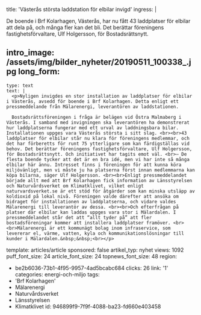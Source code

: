title: 'Västerås största laddstation för elbilar invigd'
ingress: |
  <p>De boende i Brf Kolarhagen, Västerås, har nu fått 43 laddplatser för elbilar att dela på, och många fler kan det bli. Det berättar föreningens fastighetsförvaltare, Ulf Holgersson, för Bostadsrättsnytt.
  </p>
  
intro_image: /assets/img/bilder_nyheter/20190511_100338_.jpg
long_form:
  -
    type: text
    text: |
      <p>Nyligen invigdes en stor installation av laddplatser för elbilar i Västerås, avsedd för boende i Brf Kolarhagen. Detta enligt ett pressmeddelande från Mälarenergi, leverantören av laddstationen.  
      
      Bostadsrättsföreningen i fråga är belägen vid Östra Malmaberg i Västerås. I samband med invigningen ska leverantören ha demonstrerat hur laddplatserna fungerar med ett urval av laddningsbara bilar. Installationen uppges vara Västerås största i sitt slag. <br><br>43 laddplatser för elbilar står nu klara för föreningens medlemmar, och det har förberetts för runt 75 ytterligare som kan färdigställas vid behov. Det berättar föreningens fastighetsförvaltare, Ulf Holgersson, för Bostadsrättsnytt. Och initiativet har tagits emot väl. <br>– De flesta boende tycker att det är en bra idé, men vi har inte så många elbilar här ännu. Intresset finns i föreningen för att kunna köra miljövänligt, men vi måste ju ha platserna först innan medlemmarna kan köpa bilarna, säger Ulf Holgersson. <br><br>Enligt pressmeddelandet började allt med att Brf Kolarhagen fick information av Länsstyrelsen och Naturvårdsverket om Klimatklivet, vilket enligt naturvardsverket.se är ett stöd för åtgärder som kan minska utsläpp av koldioxid på lokal nivå. Föreningen valde därefter att ansöka om bidraget för installationen av laddplatserna, och vidare valdes Mälarenergi till leverantör av dessa. <br><br>Och efterfrågan på platser där elbilar kan laddas uppges vara stor i Mälardalen. I pressmeddelandet står det att “allt tyder på” att fler bostadsföreningar kommer att installera laddplatser framöver. <br><br>Mälarenergi är ett kommunägt bolag inom infraservice, som levererar el, värme, vatten, kyla och kommunikationslösningar till kunder i Mälardalen.&nbsp;&nbsp;<br></p>
      
template: articles/article
sponsored: false
artikel_typ: nyhet
views: 1092
puff_font_size: 24
article_font_size: 24
topnews_font_size: 48
region:
  - be2b6036-73b1-4f95-9957-4ad5bcabc684
clicks: 26
link: '1'
categories: energi-och-miljo
tags:
  - 'Brf Kolarhagen'
  - Mälarenergi
  - Naturvårdsverket
  - Länsstyrelsen
  - Klimatklivet
id: 946899f9-7f9f-4088-ba23-fd660e403458
